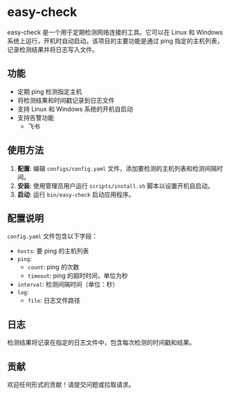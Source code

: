 # easy-check

easy-check 是一个用于定期检测网络连接的工具。它可以在 Linux 和 Windows 系统上运行，开机时自动启动。该项目的主要功能是通过 ping 指定的主机列表，记录检测结果并将日志写入文件。

## 功能

- 定期 ping 检测指定主机
- 将检测结果和时间戳记录到日志文件
- 支持 Linux 和 Windows 系统的开机自启动
- 支持告警功能
  * 飞书

## 使用方法

1. **配置**: 编辑 `configs/config.yaml` 文件，添加要检测的主机列表和检测间隔时间。
2. **安装**: 使用管理员用户运行 `scripts/install.sh` 脚本以设置开机自启动。
3. **启动**: 运行 `bin/easy-check` 启动应用程序。

## 配置说明

`config.yaml` 文件包含以下字段：

- `hosts`: 要 ping 的主机列表
- `ping`:
  - `count`: ping 的次数
  - `timeout`: ping 的超时时间，单位为秒
- `interval`: 检测间隔时间（单位：秒）
- `log`:
  - `file`: 日志文件路径

## 日志

检测结果将记录在指定的日志文件中，包含每次检测的时间戳和结果。

## 贡献

欢迎任何形式的贡献！请提交问题或拉取请求。
